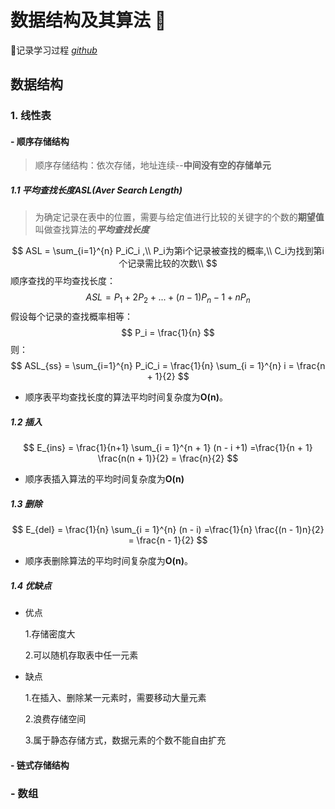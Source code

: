 
# 数据结构及其算法 👋

🔗记录学习过程 *[github](https://github.com/Hidtly/data-structure-algorithm)*

## 数据结构

### 1. 线性表

#### - 顺序存储结构
  
 >顺序存储结构：依次存储，地址连续--**中间没有空的存储单元**

##### 1.1 平均查找长度ASL(Aver Search Length)

>为确定记录在表中的位置，需要与给定值进行比较的关键字的个数的**期望值**叫做查找算法的***平均查找长度***

$$
    ASL = \sum_{i=1}^{n} P_iC_i ,\\
    P_i为第i个记录被查找的概率,\\
    C_i为找到第i个记录需比较的次数\\
$$
顺序查找的平均查找长度：
 $$
ASL = P_1 + 2P_2+...+(n-1)P_n-1+nP_n
$$
假设每个记录的查找概率相等：
$$
P_i = \frac{1}{n}
$$
则：
$$
    ASL_{ss} = \sum_{i=1}^{n} P_iC_i = \frac{1}{n} \sum_{i = 1}^{n} i = \frac{n + 1}{2}
$$

- 顺序表平均查找长度的算法平均时间复杂度为**O(n)**。

##### 1.2 插入

$$
    E_{ins} = \frac{1}{n+1} \sum_{i = 1}^{n + 1} (n - i +1) =\frac{1}{n + 1} \frac{n(n + 1)}{2} = \frac{n}{2}
$$

- 顺序表插入算法的平均时间复杂度为**O(n)**

##### 1.3 删除

$$
    E_{del} = \frac{1}{n} \sum_{i = 1}^{n} (n - i) =\frac{1}{n} \frac{(n - 1)n}{2} = \frac{n - 1}{2}
$$

- 顺序表删除算法的平均时间复杂度为**O(n)**。

##### 1.4 优缺点

- 优点

  1.存储密度大

  2.可以随机存取表中任一元素

- 缺点
  
  1.在插入、删除某一元素时，需要移动大量元素

  2.浪费存储空间
  
  3.属于静态存储方式，数据元素的个数不能自由扩充

#### - 链式存储结构

### - 数组
